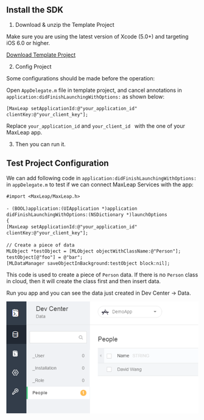## Install the SDK

1. Download & unzip the Template Project

Make sure you are using the latest version of Xcode (5.0+) and targeting iOS 6.0 or higher.

<a class="download-sdk" href="https://raw.githubusercontent.com/LeapAppServices/LAS-SDK-Release/master/iOS/v1.5.0/LASStarterProject.zip">Download Template Project</a>

2. Config Project

Some configurations should be made before the operation:
	
Open `AppDelegate.m` file in template project, and cancel annotations in `application:didFinishLaunchingWithOptions:` as shown below:

```objc
[MaxLeap setApplicationId:@"your_application_id" clientKey:@"your_client_key"];
```

 Replace `your_application_id` and `your_client_id ` with the one of your MaxLeap app.

3. Then you can run it.


## Test Project Configuration

We can add following code in `application:didFinishLaunchingWithOptions:` in `appDelegate.m` to test if we can connect MaxLeap Services with the app:


```objc
#import <MaxLeap/MaxLeap.h>

- (BOOL)application:(UIApplication *)application didFinishLaunchingWithOptions:(NSDictionary *)launchOptions
{
[MaxLeap setApplicationId:@"your_application_id" clientKey:@"your_client_key"];

// Create a piece of data
MLObject *testObject = [MLObject objectWithClassName:@"Person"];
testObject[@"foo"] = @"bar";
[MLDataManager saveObjectInBackground:testObject block:nil];
```

This code is used to create a piece of `Person` data. If there is no `Person` class in cloud, then it will create the class first and then insert data. 

Run you app and you can see the data just created in Dev Center -> Data.

![imgSDKQSTestAddObj](../../../images/imgSDKQSTestAddObj.png)